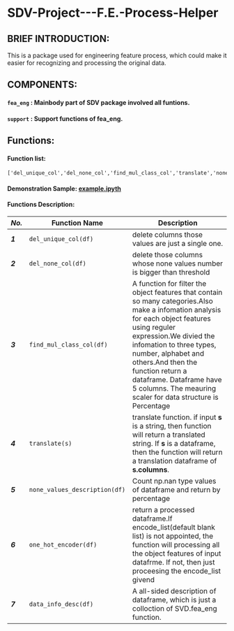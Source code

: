 # SDV-Project---F.E.-Process-Helper

## BRIEF INTRODUCTION:
This is a package used for engineering feature process, which could make it easier for recognizing and processing the original data. 

## COMPONENTS:
#### `fea_eng` : Mainbody part of SDV package involved all funtions.
#### `support` : Support functions of fea_eng.

## Functions:
#### Function list:

```
['del_unique_col','del_none_col','find_mul_class_col','translate','none_values_description','one_hot_encoder','data_info_desc']
```

#### Demonstration Sample: [example.ipyth](www.baidu.com)


#### Functions Description:

|  ***No.*** |  Function Name | Description |
|---|---|---|
|***1***|`del_unique_col(df)`|   delete columns those values are just a single one.    |
|***2***|`del_none_col(df)`|   delete those columns whose none values number is bigger than threshold    |
|***3***|`find_mul_class_col(df)`|   A function for filter the object features that contain so many categories.Also make a infomation analysis for each object features using reguler expression.We divied the infomation to three types, number, alphabet and others.And then the function return a dataframe. Dataframe have 5 columns. The meauring scaler for data structure is Percentage    |
|***4***|`translate(s)`|    translate function. if input __s__ is a string, then function will return a translated string. If __s__ is a dataframe, then the function will return a translation dataframe of __s.columns__.   |
|***5***|`none_values_description(df)`|   Count np.nan type values of dataframe and return by percentage    |
|***6***|`one_hot_encoder(df)`|   return a processed dataframe.If encode_list(default blank list) is not appointed, the function will processing all the object features of input datafrme. If not, then just proceesing the encode_list givend    |
|***7***|`data_info_desc(df)`|    A all-sided description of dataframe, which is just a colloction of SVD.fea_eng function.   |
